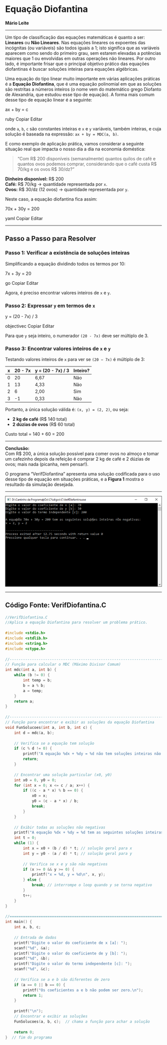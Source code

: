# Equação Diofantina

**Mário Leite**

---

Um tipo de classificação das equações matemáticas é quanto a ser: **Lineares** ou **Não Lineares**. Nas equações lineares os expoentes das incógnitas (ou variáveis) são todos iguais a 1; isto significa que as variáveis aparecem como sendo do primeiro grau, sem estarem elevadas a potências maiores que 1 ou envolvidas em outras operações não lineares. Por outro lado, é importante frisar que o principal objetivo prático das equações diofantinas é buscar soluções inteiras para equações algébricas.

Uma equação do tipo linear muito importante em várias aplicações práticas é a **Equação Diofantina**, que é uma equação polinomial em que as soluções são restritas a números inteiros (o nome vem do matemático grego Diofanto de Alexandria, que estudou esse tipo de equação). A forma mais comum desse tipo de equação linear é a seguinte:

ax + by = c

ruby
Copiar
Editar

onde `a`, `b`, `c` são constantes inteiras e `x` e `y` variáveis, também inteiras, e cuja solução é baseada na expressão: `ax + by = MDC(a, b)`.

E como exemplo de aplicação prática, vamos considerar a seguinte situação real que impacta o nosso dia a dia na economia doméstica:

> “Com R$ 200 disponíveis (semanalmente) quantos quilos de café e quantos ovos podemos comprar, considerando que o café custa R$ 70/kg e os ovos R$ 30/dz?”

**Dinheiro disponível:** R$ 200  
**Café:** R$ 70/kg &rarr; quantidade representada por `x`.  
**Ovos:** R$ 30/dz (12 ovos) &rarr; quantidade representada por `y`.

Neste caso, a equação diofantina fica assim:

70x + 30y = 200

yaml
Copiar
Editar

---

## Passo a Passo para Resolver

### Passo 1: Verificar a existência de soluções inteiras

Simplificando a equação dividindo todos os termos por 10:

7x + 3y = 20

go
Copiar
Editar

Agora, é preciso encontrar valores inteiros de `x` e `y`.

### Passo 2: Expressar `y` em termos de `x`

y = (20 - 7x) / 3

objectivec
Copiar
Editar

Para que `y` seja inteiro, o numerador `(20 - 7x)` deve ser múltiplo de 3.

### Passo 3: Encontrar valores inteiros de `x` e `y`

Testando valores inteiros de `x` para ver se `(20 − 7x)` é múltiplo de 3:

| x   | 20 - 7x | y = (20 - 7x) / 3 | Inteiro? |
| --- | ------- | ----------------- | -------- |
| 0   | 20      | 6,67              | Não      |
| 1   | 13      | 4,33              | Não      |
| 2   | 6       | 2,00              | Sim      |
| 3   | -1      | 0,33              | Não      |

Portanto, a única solução válida é: `(x, y) = (2, 2)`, ou seja:

- **2 kg de café** (R$ 140 total)
- **2 dúzias de ovos** (R$ 60 total)

Custo total = 140 + 60 = 200

---

**Conclusão:**  
Com R$ 200, a única solução possível para comer ovos no almoço e tomar um cafezinho depois da refeição é comprar 2 kg de café e 2 dúzias de ovos; mais nada (picanha, nem pensar!).

O programa “VerifDiofantina” apresenta uma solução codificada para o uso desse tipo de equação em situações práticas, e a **Figura 1** mostra o resultado da simulação desejada.

---

![Figura 1 - Saída do programa “VerifDiofantina” para a simulação desejada](./n.png)

---

## Código Fonte: VerifDiofantina.C

```c
//VerifDiofantina.C
//Aplica a equação Diofantina para resolver um problema prático.

#include <stdio.h>
#include <stdlib.h>
#include <string.h>
#include <ctype.h>

//----------------------------------------------------------------------------
// Função para calcular o MDC (Máximo Divisor Comum)
int mdc(int a, int b) {
    while (b != 0) {
        int temp = b;
        b = a % b;
        a = temp;
    }
    return a;
}

//----------------------------------------------------------------------------
// Função para encontrar e exibir as soluções da equação Diofantina
void FunSolucoes(int a, int b, int c) {
    int d = mdc(a, b);

    // Verifica se a equação tem solução
    if (c % d != 0) {
        printf("A equação %dx + %dy = %d não tem soluções inteiras não negativas.\n", a, b, c);
        return;
    }

    // Encontrar uma solução particular (x0, y0)
    int x0 = 0, y0 = 0;
    for (int x = 0; x <= c / a; x++) {
        if ((c - a * x) % b == 0) {
            x0 = x;
            y0 = (c - a * x) / b;
            break;
        }
    }

    // Exibir todas as soluções não negativas
    printf("A equação %dx + %dy = %d tem as seguintes soluções inteiras não negativas:\n", a, b, c);
    int t = 0;
    while (1) {
        int x = x0 + (b / d) * t; // solução geral para x
        int y = y0 - (a / d) * t; // solução geral para y

        // Verifica se x e y são não negativos
        if (x >= 0 && y >= 0) {
            printf("x = %d, y = %d\n", x, y);
        } else {
            break; // interrompe o loop quando y se torna negativo
        }
        t++;
    }
}

//============================================================================
int main() {
    int a, b, c;

    // Entrada de dados
    printf("Digite o valor do coeficiente de x [a]: ");
    scanf("%d", &a);
    printf("Digite o valor do coeficiente de y [b]: ");
    scanf("%d", &b);
    printf("Digite o valor do termo independente [c]: ");
    scanf("%d", &c);

    // Verifica se a e b são diferentes de zero
    if (a == 0 || b == 0) {
        printf("Os coeficientes a e b não podem ser zero.\n");
        return 1;
    }

    printf("\n");
    // Encontrar e exibir as soluções
    FunSolucoes(a, b, c);  // chama a função para achar a solução

    return 0;
}  // fim do programa
```
